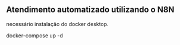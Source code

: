 ## Atendimento automatizado utilizando o N8N ##

necessário instalação do docker desktop.

docker-compose up -d

